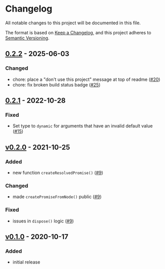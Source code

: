 # Changelog
All notable changes to this project will be documented in this file.

The format is based on [Keep a Changelog](https://keepachangelog.com/en/1.0.0/),
and this project adheres to [Semantic Versioning](https://semver.org/spec/v2.0.0.html).



## [0.2.2](https://github.com/rokucommunity/roku-promise/compare/0.2.1...v0.2.2) - 2025-06-03
### Changed
 - chore: place a "don't use this project" message at top of readme ([#20](https://github.com/rokucommunity/roku-promise/pull/20))
 - chore: fix broken build status badge ([#25](https://github.com/rokucommunity/roku-promise/pull/25))



## [0.2.1](https://github.com/rokucommunity/roku-promise/compare/v0.2.0...0.2.1) - 2022-10-28
### Fixed
 - Set type to `dynamic` for arguments that have an invalid default value ([#15](https://github.com/rokucommunity/roku-promise/pull/15))



## [v0.2.0](https://github.com/rokucommunity/roku-promise/compare/v0.1.0...v0.2.0) - 2021-10-25
### Added
 - new function `createResolvedPromise()` ([#9](https://github.com/rokucommunity/roku-promise/pull/9))
### Changed
 - made `createPromiseFromNode()` public ([#9](https://github.com/rokucommunity/roku-promise/pull/9))
### Fixed
 - issues in `dispose()` logic ([#9](https://github.com/rokucommunity/roku-promise/pull/9))



## [v0.1.0](https://github.com/rokucommunity/roku-promise/compare/84f88abf9c2e23086c9067820f6da7258fe97af5...v0.1.0) - 2020-10-17
### Added
 - initial release

